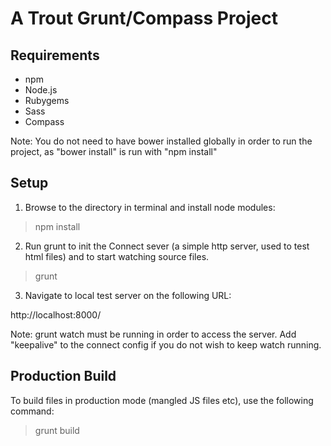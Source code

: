 A Trout Grunt/Compass Project
=============================

## Requirements
* npm
* Node.js
* Rubygems
* Sass
* Compass

Note: You do not need to have bower installed globally in order to run the project, as "bower install" is run with "npm install"


## Setup
1. Browse to the directory in terminal and install node modules:
  > npm install

2. Run grunt to init the Connect sever (a simple http server, used to test html files) and to start watching source files.
  > grunt

3. Navigate to local test server on the following URL:
    
  http://localhost:8000/

Note: grunt watch must be running in order to access the server. Add "keepalive" to the connect config if you do not wish to keep watch running.


## Production Build
To build files in production mode (mangled JS files etc), use the following command:
  > grunt build
